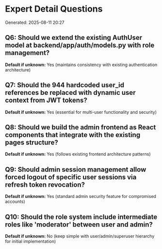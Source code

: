 # Expert Detail Questions

Generated: 2025-08-11 20:27

## Q6: Should we extend the existing AuthUser model at backend/app/auth/models.py with role management?
**Default if unknown:** Yes (maintains consistency with existing authentication architecture)

## Q7: Should the 944 hardcoded user_id references be replaced with dynamic user context from JWT tokens?
**Default if unknown:** Yes (essential for multi-user functionality and security)

## Q8: Should we build the admin frontend as React components that integrate with the existing pages structure?
**Default if unknown:** Yes (follows existing frontend architecture patterns)

## Q9: Should admin session management allow forced logout of specific user sessions via refresh token revocation?
**Default if unknown:** Yes (standard admin security feature for compromised accounts)

## Q10: Should the role system include intermediate roles like 'moderator' between user and admin?
**Default if unknown:** No (keep simple with user/admin/superuser hierarchy for initial implementation)
